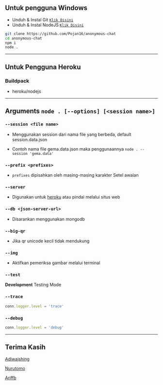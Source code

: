 ## Untuk pengguna Windows

* Unduh & Instal Git [`Klik Disini`](https://git-scm.com/downloads)
* Unduh & Instal NodeJS [`Klik Disini`](https://nodejs.org/en/download) 

```bash
git clone https://github.com/Pojan16/anonymous-chat
cd anonymous-chat
npm i
node .
```

---------

## Untuk Pengguna Heroku

### Buildpack
* heroku/nodejs 

---------

## Arguments `node . [--options] [<session name>]`

### `--session <file name>`

* Menggunakan session dari nama file yang berbeda, default session.data.json

* Contoh nama file gema.data.json maka penggunaannya `node . --session 'gema.data'`

### `--prefix <prefixes>`

* `prefixes` dipisahkan oleh masing-masing karakter
Setel awalan

### `--server`

* Digunakan untuk [heroku](https://heroku.com/) atau pindai melalui situs web

### `--db <json-server-url>`

* Disarankan menggunakan mongodb

### `--big-qr`

* Jika qr unicode kecil tidak mendukung

### `--img`

* Aktifkan pemeriksa gambar melalui terminal

### `--test`

**Development** Testing Mode

### `--trace`

```js
conn.logger.level = 'trace'
```

### `--debug`

```js
conn.logger.level = 'debug'
```


---------

## Terima Kasih

[Adiwajshing](https://github.com/Adiwajshing)

[Nurutomo](https://github.com/Nurutomo)

[Ariffb](https://github.com/ariffb25)
